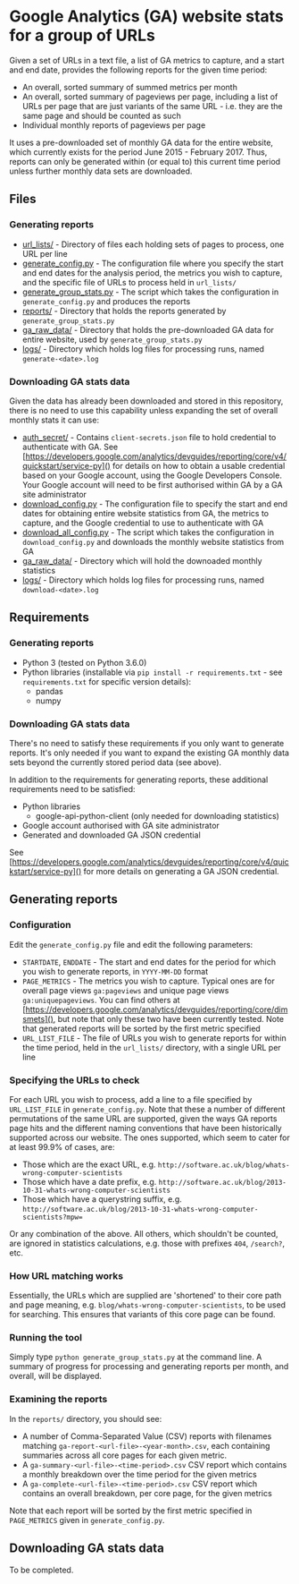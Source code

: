 # Google Analytics (GA) website stats for a group of URLs

Given a set of URLs in a text file, a list of GA metrics to capture,
and a start and end date, provides the following reports for the given
time period:

* An overall, sorted summary of summed metrics per month
* An overall, sorted summary of pageviews per page, including a list of
URLs per page that are just variants of the same URL - i.e. they are the
same page and should be counted as such
* Individual monthly reports of pageviews per page

It uses a pre-downloaded set of monthly GA data for the entire website,
which currently exists for the period June 2015 - February 2017. Thus,
reports can only be generated within (or equal to) this current time
period unless further monthly data sets are downloaded.


## Files

### Generating reports

* [url_lists/]() - Directory of files each holding sets of pages to process,
one URL per line
* [generate_config.py]() - The configuration file where you specify the
start and end dates for the analysis period, the metrics you wish to
capture, and the specific file of URLs to process held in `url_lists/`
* [generate_group_stats.py]() - The script which takes the configuration in
`generate_config.py` and produces the reports
* [reports/]() - Directory that holds the reports generated by
`generate_group_stats.py`
* [ga_raw_data/]() - Directory that holds the pre-downloaded GA data for
entire website, used by `generate_group_stats.py`
* [logs/]() - Directory which holds log files for processing runs, named
`generate-<date>.log`


### Downloading GA stats data

Given the data has already been downloaded and stored in this repository,
there is no need to use this capability unless expanding the set of
overall monthly stats it can use:

* [auth_secret/]() - Contains `client-secrets.json` file to hold credential
to authenticate with GA. See [https://developers.google.com/analytics/devguides/reporting/core/v4/quickstart/service-py]()
for details on how to obtain a usable credential based on your Google
account, using the Google Developers Console. Your Google account will
need to be first authorised within GA by a GA site administrator
* [download_config.py]() - The configuration file to specify the start and
end dates for obtaining entire website statistics from GA, the metrics
to capture, and the Google credential to use to authenticate with GA
* [download_all_config.py]() - The script which takes the configuration in
`download_config.py` and downloads the monthly website statistics from GA
* [ga_raw_data/]() - Directory which will hold the downoaded monthly
statistics
* [logs/]() - Directory which holds log files for processing runs, named
`download-<date>.log`


## Requirements

### Generating reports

* Python 3 (tested on Python 3.6.0)
* Python libraries (installable via `pip install -r requirements.txt` - 
see `requirements.txt` for specific version details):
    * pandas
    * numpy


### Downloading GA stats data

There's no need to satisfy these requirements if you only want to
generate reports. It's only needed if you want to expand the existing
GA monthly data sets beyond the currently stored period data (see above).

In addition to the requirements for generating reports, these additional
requirements need to be satisfied:

* Python libraries
    * google-api-python-client (only needed for downloading statistics)
* Google account authorised with GA site administrator
* Generated and downloaded GA JSON credential

See [https://developers.google.com/analytics/devguides/reporting/core/v4/quickstart/service-py]()
for more details on generating a GA JSON credential.


## Generating reports

### Configuration

Edit the `generate_config.py` file and edit the following parameters:

* `STARTDATE`, `ENDDATE` - The start and end dates for the period for
which you wish to generate reports, in `YYYY-MM-DD` format
* `PAGE_METRICS` - The metrics you wish to capture. Typical ones are
for overall page views `ga:pageviews` and unique page views
`ga:uniquepageviews`. You can find others at [https://developers.google.com/analytics/devguides/reporting/core/dimsmets](),
but note that only these two have been currently tested. Note that
generated reports will be sorted by the first metric specified
* `URL_LIST_FILE` - The file of URLs you wish to generate reports
for within the time period, held in the `url_lists/` directory,
with a single URL per line


### Specifying the URLs to check

For each URL you wish to process, add a line to a file specified
by `URL_LIST_FILE` in `generate_config.py`. Note that these
a number of different permutations of the same URL are supported,
given the ways GA reports page hits and the different naming
conventions that have been historically supported across our
website. The ones supported, which seem to cater for at least
99.9% of cases, are:

- Those which are the exact URL, e.g. `http://software.ac.uk/blog/whats-wrong-computer-scientists`
- Those which have a date prefix, e.g. `http://software.ac.uk/blog/2013-10-31-whats-wrong-computer-scientists`
- Those which have a querystring suffix, e.g. `http://software.ac.uk/blog/2013-10-31-whats-wrong-computer-scientists?mpw=`

Or any combination of the above. All others, which shouldn't be
counted, are ignored in statistics calculations, e.g. those with
prefixes `404`, `/search?`, etc.


### How URL matching works

Essentially, the URLs which are supplied are 'shortened' to their
core path and page meaning, e.g. `blog/whats-wrong-computer-scientists`,
to be used for searching. This ensures that variants of this core
page can be found.


### Running the tool

Simply type `python generate_group_stats.py` at the command line. A
summary of progress for processing and generating reports per month,
and overall, will be displayed.


### Examining the reports

In the `reports/` directory, you should see:

* A number of Comma-Separated Value (CSV) reports with filenames matching
`ga-report-<url-file>-<year-month>.csv`, each containing summaries across
all core pages for each given metric.
* A `ga-summary-<url-file>-<time-period>.csv` CSV report which contains
a monthly breakdown over the time period for the given metrics
* A `ga-complete-<url-file>-<time-period>.csv` CSV report which contains
an overall breakdown, per core page, for the given metrics

Note that each report will be sorted by the first metric specified
in `PAGE_METRICS` given in `generate_config.py`.


## Downloading GA stats data

To be completed.
